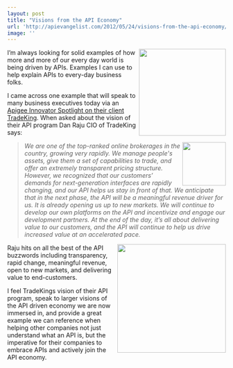 ```yaml
---
layout: post
title: "Visions from the API Economy"
url: 'http://apievangelist.com/2012/05/24/visions-from-the-api-economy/'
image: ''
---
```


[<img class="c1" src="http://kinlane-productions.s3.amazonaws.com/api-service-providers/apigee-logo.gif" alt="" width="200" align="right" />][1]

I’m always looking for solid examples of how more and more of our every day world is being driven by APIs. Examples I can use to help explain APIs to every-day business folks.

I came across one example that will speak to many business executives today via an [Apigee Innovator Spotlight on their client TradeKing][2]. When asked about the vision of their API program Dan Raju CIO of TradeKing says:

<img class="c1" src="http://kinlane-productions.s3.amazonaws.com/api-evangelist/tradeking/TradeKing-CIO.png" alt="" width="100" align="right" />

> _We are one of the top-ranked online brokerages in the country, growing very rapidly. We manage people's assets, give them a set of capabilities to trade, and offer an extremely transparent pricing structure. However, we recognized that our customers’ demands for next-generation interfaces are rapidly changing, and our API helps us stay in front of that. We anticipate that in the next phase, the API will be a meaningful revenue driver for us. It is already opening us up to new markets. We will continue to develop our own platforms on the API and incentivize and engage our development partners. At the end of the day, it’s all about delivering value to our customers, and the API will continue to help us drive increased value at an accelerated pace._

[<img class="c1" src="http://kinlane-productions.s3.amazonaws.com/api-evangelist/tradeking/tradeking_logo.png" alt="" width="250" align="right" />][3]

Raju hits on all the best of the API buzzwords including transparency, rapid change, meaningful revenue, open to new markets, and delivering value to end-customers.

I feel TradeKings vision of their API program, speak to larger visions of the API driven economy we are now immersed in, and provide a great example we can reference when helping other companies not just understand what an API is, but the imperative for their companies to embrace APIs and actively join the API economy.

   [1]: /serviceproviders/apigee.php
   [2]: http://blog.apigee.com/detail/innovator_spotlight_tradeking/ (Apigee Innovator Spotlight on their client TradeKing)
   [3]: https://developers.tradeking.com/
